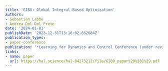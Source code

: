 ```yaml
---
title: 'GIBO: Global Integral-Based Optimization'
authors:
- Sebastien Labbe
- Andrea Del Del Prete
date: '2024-01-01'
publishDate: '2023-12-31T13:16:02.632684Z'
publication_types:
- paper-conference
publication: '*Learning for Dynamics and Control Conference (under review)*'
links:
- name: paper
  url: https://hal.science/hal-04273212/file/GIBO_paper%20%281%29.pdf
---
```

